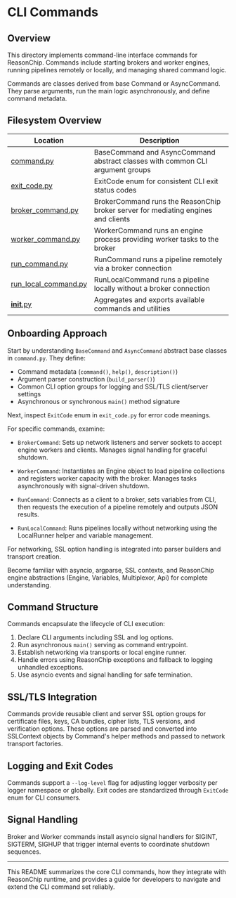 # CLI Commands

## Overview

This directory implements command-line interface commands for
ReasonChip. Commands include starting brokers and worker engines,
running pipelines remotely or locally, and managing shared
command logic.

Commands are classes derived from base Command or AsyncCommand.
They parse arguments, run the main logic asynchronously,
and define command metadata.

## Filesystem Overview

| Location                  | Description                                     |
| ------------------------- | -----------------------------------------------|
| [command.py](./command.py)         | BaseCommand and AsyncCommand abstract classes with common CLI argument groups |
| [exit_code.py](./exit_code.py)         | ExitCode enum for consistent CLI exit status codes |
| [broker_command.py](./broker_command.py)   | BrokerCommand runs the ReasonChip broker server for mediating engines and clients |
| [worker_command.py](./worker_command.py)   | WorkerCommand runs an engine process providing worker tasks to the broker |
| [run_command.py](./run_command.py)         | RunCommand runs a pipeline remotely via a broker connection |
| [run_local_command.py](./run_local_command.py) | RunLocalCommand runs a pipeline locally without a broker connection |
| [__init__.py](./__init__.py)                | Aggregates and exports available commands and utilities |

## Onboarding Approach

Start by understanding `BaseCommand` and `AsyncCommand` abstract
base classes in `command.py`. They define:

- Command metadata (`command()`, `help()`, `description()`)
- Argument parser construction (`build_parser()`)
- Common CLI option groups for logging and SSL/TLS client/server
  settings
- Asynchronous or synchronous `main()` method signature

Next, inspect `ExitCode` enum in `exit_code.py` for error code meanings.

For specific commands, examine:

- `BrokerCommand`:
  Sets up network listeners and server sockets to accept
  engine workers and clients. Manages signal handling for
  graceful shutdown.

- `WorkerCommand`:
  Instantiates an Engine object to load pipeline collections
  and registers worker capacity with the broker. Manages tasks
  asynchronously with signal-driven shutdown.

- `RunCommand`:
  Connects as a client to a broker, sets variables from CLI,
  then requests the execution of a pipeline remotely and outputs
  JSON results.

- `RunLocalCommand`:
  Runs pipelines locally without networking using the LocalRunner
  helper and variable management.

For networking, SSL option handling is integrated into parser
builders and transport creation.

Become familiar with asyncio, argparse, SSL contexts, and
ReasonChip engine abstractions (Engine, Variables, Multiplexor,
Api) for complete understanding.

## Command Structure

Commands encapsulate the lifecycle of CLI execution:

1. Declare CLI arguments including SSL and log options.
2. Run asynchronous `main()` serving as command entrypoint.
3. Establish networking via transports or local engine runner.
4. Handle errors using ReasonChip exceptions and fallback
   to logging unhandled exceptions.
5. Use asyncio events and signal handling for safe termination.

## SSL/TLS Integration

Commands provide reusable client and server SSL option groups for
certificate files, keys, CA bundles, cipher lists, TLS versions,
and verification options. These options are parsed and converted
into SSLContext objects by Command's helper methods and passed to
network transport factories.

## Logging and Exit Codes

Commands support a `--log-level` flag for adjusting logger
verbosity per logger namespace or globally. Exit codes are
standardized through `ExitCode` enum for CLI consumers.

## Signal Handling

Broker and Worker commands install asyncio signal handlers for
SIGINT, SIGTERM, SIGHUP that trigger internal events to coordinate
shutdown sequences.

---

This README summarizes the core CLI commands, how they integrate
with ReasonChip runtime, and provides a guide for developers to
navigate and extend the CLI command set reliably.